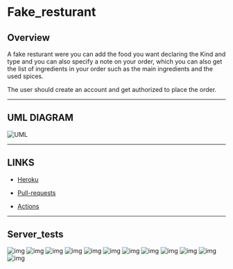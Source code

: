 # Fake_resturant

## Overview

A fake resturant were you can add the food you want declaring the Kind and type and you can also specify a note on your order, which you can also get the list of ingredients in your order such as  the main ingredients and the used spices.

The user should create an account and get authorized to place the order.

---

## UML DIAGRAM

![UML](./resources/Screenshot%20(113).png)

---

## LINKS

- [Heroku](https://fakeresturant.herokuapp.com/)

- [Pull-requests](https://github.com/Hamzeh-Anas/Fake_resturant/pulls?q=is%3Apr+is%3Aclosed)

- [Actions](https://github.com/Hamzeh-Anas/Fake_resturant/actions)

---

## Server_tests

![img](./resources/auth-api01.PNG)
![img](./resources/auth_api02.PNG)
![img](./resources/auth_api03.PNG)
![img](./resources/auth_api04.PNG)
![img](./resources/auth-api05.PNG)
![img](./resources/auth_api06.PNG)
![img](./resources/auth_api07.PNG)
![img](./resources/auth_api012.PNG)
![img](./resources/auth_api13.PNG)
![img](./resources/auth_api13.PNG)
![img](./resources/auth_api14.PNG)
![img](./resources/auth_api_test.PNG)
